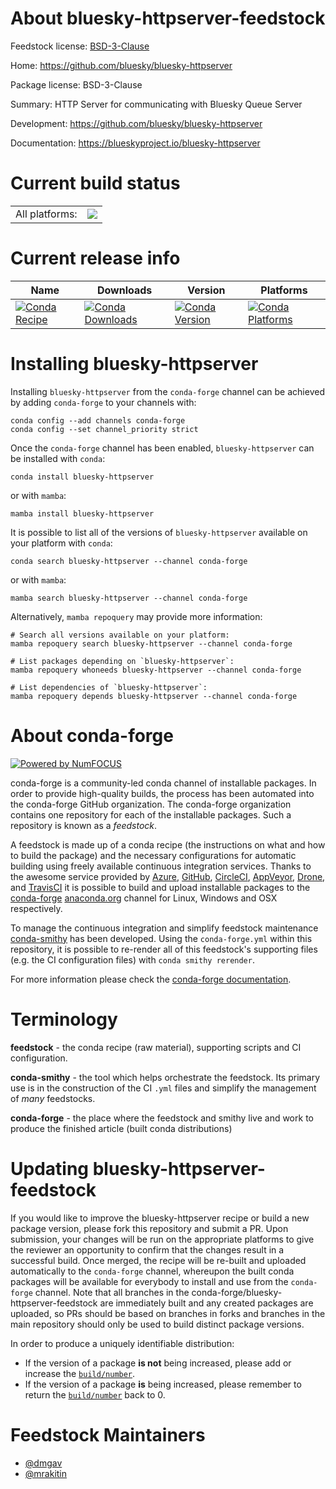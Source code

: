 About bluesky-httpserver-feedstock
==================================

Feedstock license: [BSD-3-Clause](https://github.com/conda-forge/bluesky-httpserver-feedstock/blob/main/LICENSE.txt)

Home: https://github.com/bluesky/bluesky-httpserver

Package license: BSD-3-Clause

Summary: HTTP Server for communicating with Bluesky Queue Server

Development: https://github.com/bluesky/bluesky-httpserver

Documentation: https://blueskyproject.io/bluesky-httpserver

Current build status
====================


<table><tr><td>All platforms:</td>
    <td>
      <a href="https://dev.azure.com/conda-forge/feedstock-builds/_build/latest?definitionId=14109&branchName=main">
        <img src="https://dev.azure.com/conda-forge/feedstock-builds/_apis/build/status/bluesky-httpserver-feedstock?branchName=main">
      </a>
    </td>
  </tr>
</table>

Current release info
====================

| Name | Downloads | Version | Platforms |
| --- | --- | --- | --- |
| [![Conda Recipe](https://img.shields.io/badge/recipe-bluesky--httpserver-green.svg)](https://anaconda.org/conda-forge/bluesky-httpserver) | [![Conda Downloads](https://img.shields.io/conda/dn/conda-forge/bluesky-httpserver.svg)](https://anaconda.org/conda-forge/bluesky-httpserver) | [![Conda Version](https://img.shields.io/conda/vn/conda-forge/bluesky-httpserver.svg)](https://anaconda.org/conda-forge/bluesky-httpserver) | [![Conda Platforms](https://img.shields.io/conda/pn/conda-forge/bluesky-httpserver.svg)](https://anaconda.org/conda-forge/bluesky-httpserver) |

Installing bluesky-httpserver
=============================

Installing `bluesky-httpserver` from the `conda-forge` channel can be achieved by adding `conda-forge` to your channels with:

```
conda config --add channels conda-forge
conda config --set channel_priority strict
```

Once the `conda-forge` channel has been enabled, `bluesky-httpserver` can be installed with `conda`:

```
conda install bluesky-httpserver
```

or with `mamba`:

```
mamba install bluesky-httpserver
```

It is possible to list all of the versions of `bluesky-httpserver` available on your platform with `conda`:

```
conda search bluesky-httpserver --channel conda-forge
```

or with `mamba`:

```
mamba search bluesky-httpserver --channel conda-forge
```

Alternatively, `mamba repoquery` may provide more information:

```
# Search all versions available on your platform:
mamba repoquery search bluesky-httpserver --channel conda-forge

# List packages depending on `bluesky-httpserver`:
mamba repoquery whoneeds bluesky-httpserver --channel conda-forge

# List dependencies of `bluesky-httpserver`:
mamba repoquery depends bluesky-httpserver --channel conda-forge
```


About conda-forge
=================

[![Powered by
NumFOCUS](https://img.shields.io/badge/powered%20by-NumFOCUS-orange.svg?style=flat&colorA=E1523D&colorB=007D8A)](https://numfocus.org)

conda-forge is a community-led conda channel of installable packages.
In order to provide high-quality builds, the process has been automated into the
conda-forge GitHub organization. The conda-forge organization contains one repository
for each of the installable packages. Such a repository is known as a *feedstock*.

A feedstock is made up of a conda recipe (the instructions on what and how to build
the package) and the necessary configurations for automatic building using freely
available continuous integration services. Thanks to the awesome service provided by
[Azure](https://azure.microsoft.com/en-us/services/devops/), [GitHub](https://github.com/),
[CircleCI](https://circleci.com/), [AppVeyor](https://www.appveyor.com/),
[Drone](https://cloud.drone.io/welcome), and [TravisCI](https://travis-ci.com/)
it is possible to build and upload installable packages to the
[conda-forge](https://anaconda.org/conda-forge) [anaconda.org](https://anaconda.org/)
channel for Linux, Windows and OSX respectively.

To manage the continuous integration and simplify feedstock maintenance
[conda-smithy](https://github.com/conda-forge/conda-smithy) has been developed.
Using the ``conda-forge.yml`` within this repository, it is possible to re-render all of
this feedstock's supporting files (e.g. the CI configuration files) with ``conda smithy rerender``.

For more information please check the [conda-forge documentation](https://conda-forge.org/docs/).

Terminology
===========

**feedstock** - the conda recipe (raw material), supporting scripts and CI configuration.

**conda-smithy** - the tool which helps orchestrate the feedstock.
                   Its primary use is in the construction of the CI ``.yml`` files
                   and simplify the management of *many* feedstocks.

**conda-forge** - the place where the feedstock and smithy live and work to
                  produce the finished article (built conda distributions)


Updating bluesky-httpserver-feedstock
=====================================

If you would like to improve the bluesky-httpserver recipe or build a new
package version, please fork this repository and submit a PR. Upon submission,
your changes will be run on the appropriate platforms to give the reviewer an
opportunity to confirm that the changes result in a successful build. Once
merged, the recipe will be re-built and uploaded automatically to the
`conda-forge` channel, whereupon the built conda packages will be available for
everybody to install and use from the `conda-forge` channel.
Note that all branches in the conda-forge/bluesky-httpserver-feedstock are
immediately built and any created packages are uploaded, so PRs should be based
on branches in forks and branches in the main repository should only be used to
build distinct package versions.

In order to produce a uniquely identifiable distribution:
 * If the version of a package **is not** being increased, please add or increase
   the [``build/number``](https://docs.conda.io/projects/conda-build/en/latest/resources/define-metadata.html#build-number-and-string).
 * If the version of a package **is** being increased, please remember to return
   the [``build/number``](https://docs.conda.io/projects/conda-build/en/latest/resources/define-metadata.html#build-number-and-string)
   back to 0.

Feedstock Maintainers
=====================

* [@dmgav](https://github.com/dmgav/)
* [@mrakitin](https://github.com/mrakitin/)

